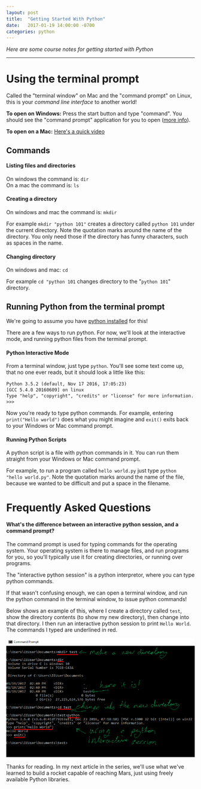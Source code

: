 ```yaml
---
layout: post
title:  "Getting Started With Python"
date:   2017-01-19 14:00:00 -0700
categories: python
---
```


_Here are some course notes for getting started with Python_

--------------

# Using the terminal prompt

Called the "terminal window" on Mac and the "command prompt" on Linux, this is your _command line interface_ to another world!

__To open on Windows:__ Press the start button and type "command". You should see the "command prompt" application for you to open ([more info](https://www.lifewire.com/how-to-open-command-prompt-2618089)).

__To open on a Mac:__ [Here's a quick video](https://www.youtube.com/watch?v=zw7Nd67_aFw)


## Commands

#### Listing files and directories

On windows the command is: ```dir```<br />
On a mac the command is: ```ls```

#### Creating a directory

On windows and mac the command is: ```mkdir```

For example ```mkdir "python 101"``` creates a directory called ```python 101``` under the current directory.  Note the quotation marks around the name of the directory. You only need those if the directory has funny characters, such as spaces in the name.


#### Changing directory

On windows and mac: ```cd```

For example ```cd "python 101``` changes directory to the "```python 101```" directory.

## Running Python from the terminal prompt

We're going to assume you have [python installed](https://www.python.org/downloads/) for this!

There are a few ways to run python. For now, we'll look at the interactive mode, and running python files from the terminal prompt.

#### Python Interactive Mode

From a terminal window, just type ```python```. You'll see some text come up, that no one ever reads, but it should look a little like this:


    Python 3.5.2 (default, Nov 17 2016, 17:05:23)
    [GCC 5.4.0 20160609] on linux
    Type "help", "copyright", "credits" or "license" for more information.
    >>>

Now you're ready to type python commands.  For example, entering ```print("Hello world")``` does what you might imagine and ```exit()``` exits back to your Windows or Mac command prompt.

#### Running Python Scripts

A python script is a file with python commands in it. You can run them straight from your Windows or Mac command prompt.

For example, to run a program called ```hello world.py``` just type ```python "hello world.py"```.  Note the quotation marks around the name of the file, because we wanted to be difficult and put a space in the filename.

# Frequently Asked Questions

#### What's the difference between an interactive python session, and a command prompt?

The command prompt is used for typing commands for the operating system.  Your operating system is there to manage files, and run programs for you, so you'll typically use it for creating directories,  or running over programs.

The "interactive python session" is a python interpretor, where you can type python commands.

If that wasn't confusing enough, we can open a terminal window, and run the python command in the terminal window, to issue python commands!

Below shows an example of this, where I create a directory called ```test```, show the directory contents (to show my new directory), then change into that directory.  I then run an interactive python session to print ```Hello World```.  The commands I typed are underlined in red.

![screenshot](/assets/commands-screenshot.png)



Thanks for reading. In my next article in the series, we'll use what we've learned to build a rocket capable of reaching Mars, just using freely available Python libraries.



